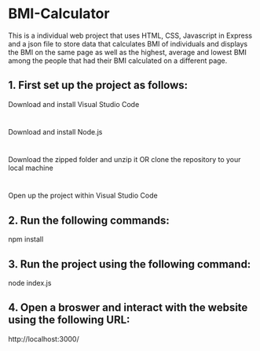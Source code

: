 # BMI-Calculator
This is a individual web project that uses HTML, CSS, Javascript in Express and a json file to store data that calculates BMI 
of individuals and displays the BMI on the same page as well as the highest, average and lowest BMI among the people that had 
their BMI calculated on a different page.

## 1. First set up the project as follows:
Download and install Visual Studio Code
#
Download and install Node.js
#
Download the zipped folder and unzip it OR clone the repository to your local machine
#
Open up the project within Visual Studio Code

## 2. Run the following commands:
npm install

## 3. Run the project using the following command:
node index.js

## 4. Open a broswer and interact with the website using the following URL:
http://localhost:3000/